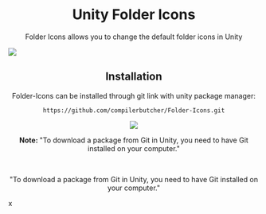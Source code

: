 <!----------------------------------------------------Main Header Part------------------------------------------------------------------ -->
<h1 align="center">Unity Folder Icons</h1>

<p align="center"> Folder Icons allows you to change the default folder icons in Unity </p>
<img src="https://github.com/compilerbutcher/Folder-Icons/assets/97310008/6505017d-5228-43ce-9d02-a574aa1df4ac.png">
<!-- ------------------------------------------------------------------------------------------------------------------------------- -->




<!----------------------------------------------------Installation Part------------------------------------------------------------------ -->
<h2 align="center">Installation</h2>
<p align="center">Folder-Icons can be installed through git link with unity package manager:</p>
<div align="center">

 ```
https://github.com/compilerbutcher/Folder-Icons.git
```
</div>

<div align="center">
<img src="https://github.com/compilerbutcher/Unity-Folder-Icons/assets/97310008/c3033d26-aa95-4143-9a2d-22d0e56b6126.png">
</div>

<div align="center">
 <p> <strong>Note: </strong> "To download a package from Git in Unity, you need to have Git installed on your computer."</p>
</div>

<br>
<div align="center">
 <p>"To download a package from Git in Unity, you need to have Git installed on your computer."</p>
 
</div>

x

<!-- ------------------------------------------------------------------------------------------------------------------------------- -->



